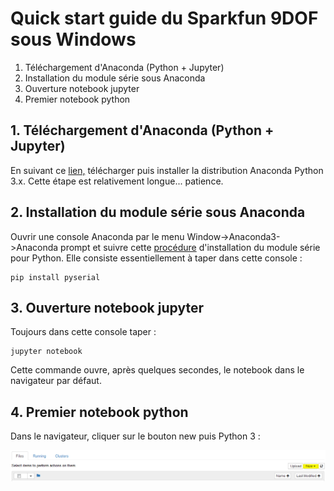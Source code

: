 # Quick start guide du Sparkfun 9DOF sous Windows

1. Téléchargement d'Anaconda (Python + Jupyter)
2. Installation du module série sous Anaconda
3. Ouverture notebook jupyter
4. Premier notebook python

## 1. Téléchargement d'Anaconda (Python + Jupyter)
En suivant ce [lien,](https://www.anaconda.com/download/) télécharger puis installer la distribution Anaconda Python 3.x. Cette étape est relativement longue... patience.

## 2. Installation du module série sous Anaconda
Ouvrir une console Anaconda par le menu Window->Anaconda3->Anaconda prompt et suivre cette [procédure](https://github.com/pyserial/pyserial/) d'installation du module série pour Python. Elle consiste essentiellement à taper dans cette console :

    pip install pyserial 

## 3. Ouverture notebook jupyter
Toujours dans cette console taper :

    jupyter notebook

Cette commande ouvre, après quelques secondes, le notebook dans le navigateur par défaut.

## 4. Premier notebook python
Dans le navigateur, cliquer sur le bouton new puis Python 3 :

![Python Notebook](newPythonNoteBook.PNG)
